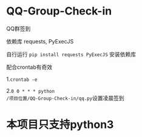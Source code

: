 # QQ-Group-Check-in
QQ群签到

依赖库
requests, PyExecJS

自行运行
<code>pip install requests PyExecJS</code>
安装依赖库

配合crontab有奇效

1.<code>crontab -e</code>

2.<code>0 0 * * * python /项目位置/QQ-Group-Check-in/qq.py</code>设置凌晨签到

# 本项目只支持python3
